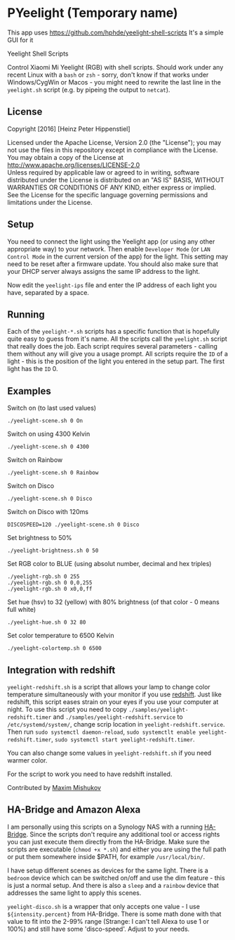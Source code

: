 # PYeelight (Temporary name)

This app uses https://github.com/hphde/yeelight-shell-scripts
It's a simple GUI for it



Yeelight Shell Scripts

Control Xiaomi Mi Yeelight (RGB) with shell scripts. Should work under any recent Linux with a `bash` or `zsh` - sorry, don't know if that works under Windows/CygWin or Macos - you might need to rewrite the last line in the `yeelight.sh` script (e.g. by pipeing the output to `netcat`).

## License

Copyright [2016] [Heinz Peter Hippenstiel]

Licensed under the Apache License, Version 2.0 (the "License"); you may not use the files in this repository except in compliance with the License. You may obtain a copy of the License at <http://www.apache.org/licenses/LICENSE-2.0>  
Unless required by applicable law or agreed to in writing, software distributed under the License is distributed on an "AS IS" BASIS, WITHOUT WARRANTIES OR CONDITIONS OF ANY KIND, either express or implied. See the License for the specific language governing permissions and limitations under the License.

## Setup

You need to connect the light using the Yeelight app (or using any other appropriate way) to your network. Then enable `Developer Mode` (or `LAN Control Mode` in the current version of the app) for the light. This setting may need to be reset after a firmware update. You should also make sure that your DHCP server always assigns the same IP address to the light.

Now edit the `yeelight-ips` file and enter the IP address of each light you have, separated by a space.

## Running

Each of the `yeelight-*.sh` scripts has a specific function that is hopefully quite easy to guess from it's name. All the scripts call the `yeelight.sh` script that really does the job. Each script requires several parameters - calling them without any will give you a usage prompt. All scripts require the `ID` of a light - this is the position of the light you entered in the setup part. The first light has the `ID` 0.

## Examples

Switch on (to last used values)
```ShellSession
./yeelight-scene.sh 0 On
```

Switch on using 4300 Kelvin
```ShellSession
./yeelight-scene.sh 0 4300
```

Switch on Rainbow
```ShellSession
./yeelight-scene.sh 0 Rainbow
```

Switch on Disco
```ShellSession
./yeelight-scene.sh 0 Disco
```

Switch on Disco with 120ms
```ShellSession
DISCOSPEED=120 ./yeelight-scene.sh 0 Disco
```

Set brightness to 50%
```ShellSession
./yeelight-brightness.sh 0 50
```

Set RGB color to BLUE (using absolut number, decimal and hex triples)
```ShellSession
./yeelight-rgb.sh 0 255
./yeelight-rgb.sh 0 0,0,255
./yeelight-rgb.sh 0 x0,0,ff
```

Set hue (hsv) to 32 (yellow) with 80% brightness (of that color - 0 means full white)
```ShellSession
./yeelight-hue.sh 0 32 80
```

Set color temperature to 6500 Kelvin
```ShellSession
./yeelight-colortemp.sh 0 6500
```

## Integration with redshift

`yeelight-redshift.sh` is a script that allows your lamp to change color temperature simultaneously with your monitor if you use [redshift](http://jonls.dk/redshift/). Just like redshift, this script eases strain on your eyes if you use your computer at night. To use this script you need to copy `./samples/yeelight-redshift.timer` and `./samples/yeelight-redshift.service` to `/etc/systemd/system/`, change scrip location in `yeelight-redshift.service`. Then run `sudo systemctl daemon-reload`, `sudo systemctlt enable yeelight-redshift.timer`, `sudo systemctl start yeelight-redshift.timer`.

You can also change some values in `yeelight-redshift.sh` if you need warmer color. 

For the script to work you need to have redshift installed.

Contributed by [Maxim Mishukov](https://github.com/maksmeshkov)

## HA-Bridge and Amazon Alexa

I am personally using this scripts on a Synology NAS with a running [HA-Bridge](https://github.com/bwssytems/ha-bridge/).
Since the scripts don't require any additional tool or access rights you can just execute them directly from the HA-Bridge.
Make sure the scripts are executable (`chmod +x *.sh`) and either you are using the full path or put them somewhere inside $PATH, for example `/usr/local/bin/`.

I have setup different scenes as devices for the same light. There is a `bedroom` device which can be switched on/off and use the dim feature - this is just a normal setup. And there is also a `sleep` and a `rainbow` device that addresses the same light to apply this scenes.

`yeelight-disco.sh` is a wrapper that only accepts one value - I use `${intensity.percent}` from HA-Bridge. There is some math done with that value to fit into the 2-99% range (Strange: I can't tell Alexa to use 1 or 100%) and still have some 'disco-speed'. Adjust to your needs.
<!--stackedit_data:
eyJoaXN0b3J5IjpbOTMzOTU3NDUzLC00MDM0Mjc1MjRdfQ==
-->